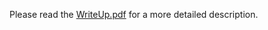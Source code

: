 Please read the [WriteUp.pdf](https://github.com/samikshamodi/OperatingSystems/blob/master/Combining%20C%20and%20Assembly/WriteUp.pdf) for a more detailed description.